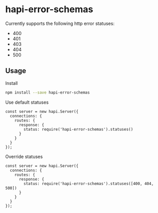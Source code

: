 # hapi-error-schemas

Currently supports the following http error statuses:
  - 400
  - 401
  - 403
  - 404
  - 500

## Usage

Install

```sh
npm install --save hapi-error-schemas
```

Use default statuses

```node
const server = new hapi.Server({
  connections: {
    routes: {
      response: {
        status: require('hapi-error-schemas').statuses()
      }
    }
  }
});
```

Override statuses

```node
const server = new hapi.Server({
  connections: {
    routes: {
      response: {
        status: require('hapi-error-schemas').statuses([400, 404, 500])
      }
    }
  }
});
```
